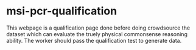# msi-pcr-qualification
This webpage is a qualification page done before doing crowdsource the dataset which can evaluate the truely physical commonsense reasoning ability. The worker should pass the qualification test to generate data.
